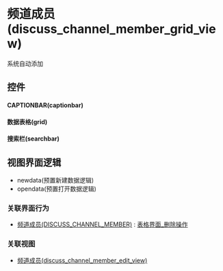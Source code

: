 # 频道成员(discuss_channel_member_grid_view)  <!-- {docsify-ignore-all} -->


系统自动添加



## 控件
#### CAPTIONBAR(captionbar)
#### 数据表格(grid)
#### 搜索栏(searchbar)

## 视图界面逻辑
  * newdata(预置新建数据逻辑)
  * opendata(预置打开数据逻辑)


### 关联界面行为
  * [频道成员(DISCUSS_CHANNEL_MEMBER)](module/discuss/discuss_channel_member) : [表格界面_删除操作](module/discuss/discuss_channel_member#界面行为)

### 关联视图
  * [频道成员(discuss_channel_member_edit_view)](app/view/discuss_channel_member_edit_view)

<script>
 const { createApp } = Vue
  createApp({
    data() {
      return {

      }
    }
  }).use(ElementPlus).mount('#app')
</script>